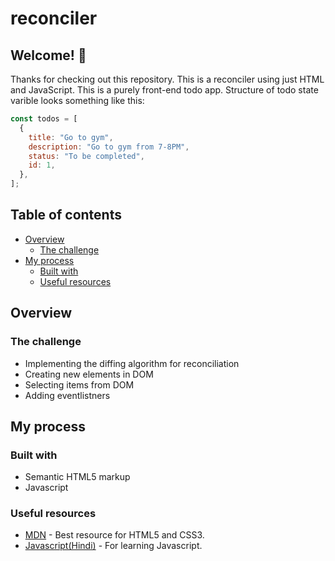 # reconciler

## Welcome! 👋

Thanks for checking out this repository.
This is a reconciler using just HTML and JavaScript.
This is a purely front-end todo app.
Structure of todo state varible looks something like this:

```js
const todos = [
  {
    title: "Go to gym",
    description: "Go to gym from 7-8PM",
    status: "To be completed",
    id: 1,
  },
];
```

## Table of contents

- [Overview](#overview)
  - [The challenge](#the-challenge)
- [My process](#my-process)
  - [Built with](#built-with)
  - [Useful resources](#useful-resources)

## Overview

### The challenge

- Implementing the diffing algorithm for reconciliation
- Creating new elements in DOM
- Selecting items from DOM
- Adding eventlistners

## My process

### Built with

- Semantic HTML5 markup
- Javascript

### Useful resources

- [MDN](https://developer.mozilla.org/en-US/) - Best resource for HTML5 and CSS3.
- [Javascript(Hindi)](https://www.youtube.com/playlist?list=PLu0W_9lII9ajyk081To1Cbt2eI5913SsL) - For learning Javascript.

